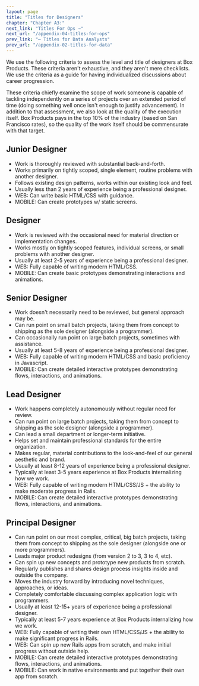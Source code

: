 ```yaml
---
layout: page
title: "Titles for Designers"
chapter: "Chapter A3:"
next_link: "Titles For Ops →"
next_url: "/appendix-04-titles-for-ops"
prev_link: "← Titles for Data Analysts"
prev_url: "/appendix-02-titles-for-data"
---
```


We use the following criteria to assess the level and title of designers at Box Products. These criteria aren't
exhaustive, and they aren't mere checklists. We use the criteria as a guide for having individualized discussions about
career progression.

These criteria chiefly examine the scope of work someone is capable of tackling independently on a series of projects
over an extended period of time (doing something well once isn't enough to justify advancement). In addition to that
assessment, we also look at the quality of the execution itself. Box Products pays in the top 10% of the industry (based
on San Francisco rates), so the quality of the work itself should be commensurate with that target.

## Junior Designer

- Work is thoroughly reviewed with substantial back-and-forth.
- Works primarily on tightly scoped, single element, routine problems with another designer.
- Follows existing design patterns, works within our existing look and feel.
- Usually less than 2 years of experience being a professional designer.
- WEB: Can write basic HTML/CSS with guidance.
- MOBILE: Can create prototypes w/ static screens.

## Designer

- Work is reviewed with the occasional need for material direction or implementation changes.
- Works mostly on tightly scoped features, individual screens, or small problems with another designer.
- Usually at least 2-5 years of experience being a professional designer.
- WEB: Fully capable of writing modern HTML/CSS.
- MOBILE: Can create basic prototypes demonstrating interactions and animations.

## Senior Designer

- Work doesn't necessarily need to be reviewed, but general approach may be.
- Can run point on small batch projects, taking them from concept to shipping as the sole designer (alongside a
  programmer).
- Can occasionally run point on large batch projects, sometimes with assistance.
- Usually at least 5-8 years of experience being a professional designer.
- WEB: Fully capable of writing modern HTML/CSS and basic proficiency in Javascript.
- MOBILE: Can create detailed interactive prototypes demonstrating flows, interactions, and animations.

## Lead Designer

- Work happens completely autonomously without regular need for review.
- Can run point on large batch projects, taking them from concept to shipping as the sole designer (alongside a
  programmer).
- Can lead a small department or longer-term initiative.
- Helps set and maintain professional standards for the entire organization.
- Makes regular, material contributions to the look-and-feel of our general aesthetic and brand.
- Usually at least 8-12 years of experience being a professional designer.
- Typically at least 3-5 years experience at Box Products internalizing how we work.
- WEB: Fully capable of writing modern HTML/CSS/JS + the ability to make moderate progress in Rails.
- MOBILE: Can create detailed interactive prototypes demonstrating flows, interactions, and animations.

## Principal Designer

- Can run point on our most complex, critical, big batch projects, taking them from concept to shipping as the sole
  designer (alongside one or more programmers).
- Leads major product redesigns (from version 2 to 3, 3 to 4, etc).
- Can spin up new concepts and prototype new products from scratch.
- Regularly publishes and shares design process insights inside and outside the company.
- Moves the industry forward by introducing novel techniques, approaches, or ideas.
- Completely comfortable discussing complex application logic with programmers.
- Usually at least 12-15+ years of experience being a professional designer.
- Typically at least 5-7 years experience at Box Products internalizing how we work.
- WEB: Fully capable of writing their own HTML/CSS/JS + the ability to make significant progress in Rails.
- WEB: Can spin up new Rails apps from scratch, and make initial progress without outside help.
- MOBILE: Can create detailed interactive prototypes demonstrating flows, interactions, and animations.
- MOBILE: Can work in native environments and put together their own app from scratch.
